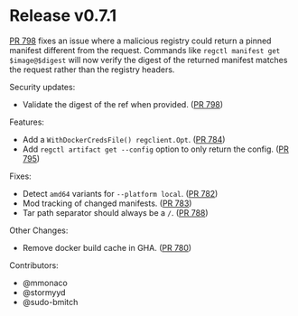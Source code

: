 # Release v0.7.1

[PR 798][pr-798] fixes an issue where a malicious registry could return a pinned manifest different from the request.
Commands like `regctl manifest get $image@$digest` will now verify the digest of the returned manifest matches the request rather than the registry headers.

Security updates:

- Validate the digest of the ref when provided. ([PR 798][pr-798])

Features:

- Add a `WithDockerCredsFile() regclient.Opt`. ([PR 784][pr-784])
- Add `regctl artifact get --config` option to only return the config. ([PR 795][pr-795])

Fixes:

- Detect `amd64` variants for `--platform local`. ([PR 782][pr-782])
- Mod tracking of changed manifests. ([PR 783][pr-783])
- Tar path separator should always be a `/`. ([PR 788][pr-788])

Other Changes:

- Remove docker build cache in GHA. ([PR 780][pr-780])

Contributors:

- @mmonaco
- @stormyyd
- @sudo-bmitch

[pr-780]: https://github.com/regclient/regclient/pull/780
[pr-782]: https://github.com/regclient/regclient/pull/782
[pr-783]: https://github.com/regclient/regclient/pull/783
[pr-784]: https://github.com/regclient/regclient/pull/784
[pr-788]: https://github.com/regclient/regclient/pull/788
[pr-795]: https://github.com/regclient/regclient/pull/795
[pr-798]: https://github.com/regclient/regclient/pull/798
